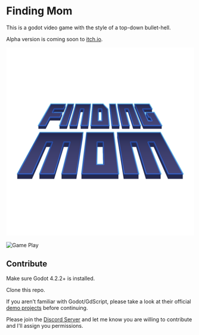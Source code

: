 # Finding Mom

This is a godot video game with the style of a top-down bullet-hell.

Alpha version is coming soon to [itch.io](itch.io).

![Finding Mom Logo](./Assets/Icons/Finding_Mom_4k.png)

![Game Play](./advertising/Finding_Mom_Demo.PNG)

## Contribute

Make sure Godot 4.2.2+ is installed.

Clone this repo.

If you aren't familiar with Godot/GdScript, please take a look at their official [demo projects](https://docs.godotengine.org/en/stable/getting_started/introduction/index.html) before continuing.

Please join the [Discord Server](https://discord.gg/gTa7aC3p) and let me know you are willing to contribute and I'll assign you permissions.
